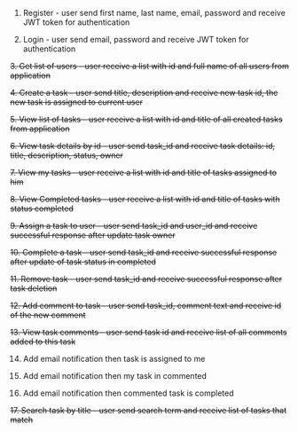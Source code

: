 1. Register - user send first name, last name, email, password and receive JWT token for authentication

2. Login - user send email, password and receive JWT token for authentication

~~3. Get list of users - user receive a list with id and full name of all users from application~~

~~4. Create a task - user send title, description and receive new task id, the new task is assigned to current user~~

~~5. View list of tasks - user receive a list with id and title of all created tasks from application~~

~~6. View task details by id - user send task_id and receive task details: id, title, description, status, owner~~

~~7. View my tasks - user receive a list with id and title of tasks assigned to him~~

~~8. View Completed tasks - user receive a list with id and title of tasks with status completed~~

~~9. Assign a task to user - user send task_id and user_id and receive successful response after update task owner~~

~~10. Complete a task - user send task_id and receive successful response after update of task status in completed~~

~~11. Remove task - user send task_id and receive successful response after task deletion~~

~~12. Add comment to task - user send task_id, comment text and receive id of the new comment~~

~~13. View task comments - user send task id and receive list of all comments added to this task~~

14. Add email notification then task is assigned to me

15. Add email notification then my task in commented

16. Add email notification then commented task is completed

~~17. Search task by title - user send search term and receive list of tasks that match~~
